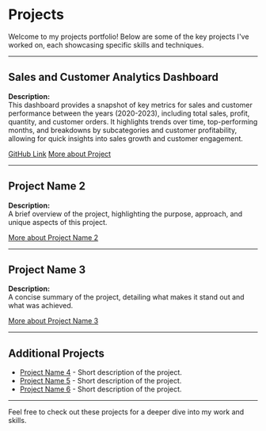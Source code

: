 # Projects

Welcome to my projects portfolio! Below are some of the key projects I've worked on, each showcasing specific skills and techniques.

---

## Sales and Customer Analytics Dashboard 
**Description:**  
This dashboard provides a snapshot of key metrics for sales and customer performance between the years (2020-2023), including total sales, profit, quantity, and customer orders. It highlights trends over time, top-performing months, and breakdowns by subcategories and customer profitability, allowing for quick insights into sales growth and customer engagement.

<a href="http://bit.ly/40rywcy" target="_blank">GitHub Link</a>
[More about Project](https://public.tableau.com/app/profile/darklord59/viz/sales_tableau_analysis/CustomerDashboard)  




---

## Project Name 2
**Description:**  
A brief overview of the project, highlighting the purpose, approach, and unique aspects of this project.

[More about Project Name 2](https://github.com/darklord-57/darklord/tree/main/visualization/tableau/project_sales)

---

## Project Name 3
**Description:**  
A concise summary of the project, detailing what makes it stand out and what was achieved.

[More about Project Name 3](link_to_detailed_project_page_or_repo)

---

## Additional Projects

- [Project Name 4](link_to_detailed_project_page_or_repo) - Short description of the project.
- [Project Name 5](link_to_detailed_project_page_or_repo) - Short description of the project.
- [Project Name 6](link_to_detailed_project_page_or_repo) - Short description of the project.

---

Feel free to check out these projects for a deeper dive into my work and skills.
